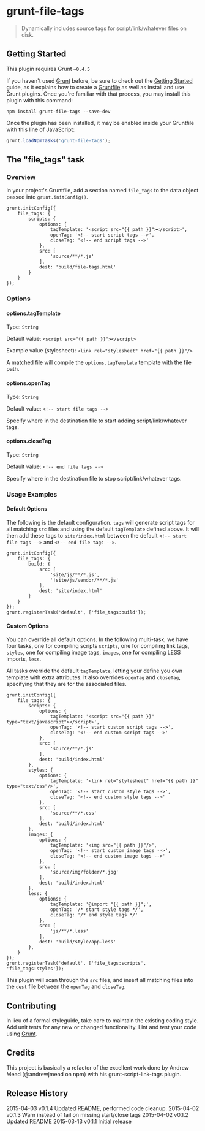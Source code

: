 # grunt-file-tags

> Dynamically includes source tags for script/link/whatever files on disk.

## Getting Started
This plugin requires Grunt `~0.4.5`

If you haven't used [Grunt](http://gruntjs.com/) before, be sure to check out the [Getting Started](http://gruntjs.com/getting-started) guide, as it explains how to create a [Gruntfile](http://gruntjs.com/sample-gruntfile) as well as install and use Grunt plugins. Once you're familiar with that process, you may install this plugin with this command:

```shell
npm install grunt-file-tags --save-dev
```

Once the plugin has been installed, it may be enabled inside your Gruntfile with this line of JavaScript:

```js
grunt.loadNpmTasks('grunt-file-tags');
```

## The "file_tags" task

### Overview
In your project's Gruntfile, add a section named `file_tags` to the data object passed into `grunt.initConfig()`.

	grunt.initConfig({
		file_tags: {
            scripts: {
                options: {
                    tagTemplate: '<script src="{{ path }}"></script>',
                    openTag: '<!-- start script tags -->',
                    closeTag: '<!-- end script tags -->'
                },
                src: [
                    'source/**/*.js'
                ],
                dest: 'build/file-tags.html'
            }
        }
	});

### Options

#### options.tagTemplate

Type: `String`

Default value: `<script src="{{ path }}"></script>`

Example value (stylesheet): `<link rel="stylesheet" href="{{ path }}"/>`

A matched file will compile the `options.tagTemplate` template with the file path.

#### options.openTag
Type: `String`

Default value: `<!-- start file tags -->`

Specify where in the destination file to start adding script/link/whatever tags.

#### options.closeTag
Type: `String`

Default value: `<!-- end file tags -->`

Specify where in the destination file to stop script/link/whatever tags.

### Usage Examples

#### Default Options

The following is the default configuration. `tags` will generate script tags for all matching `src` files and using the default `tagTemplate` defined above. It will then add these tags to `site/index.html` between the default `<!-- start file tags -->` and `<!-- end file tags -->`.

	grunt.initConfig({
		file_tags: {
		    build: {
		        src: [
		            'site/js/**/*.js',
		            '!site/js/vendor/**/*.js'
		        ],
		        dest: 'site/index.html'
		    }
		}
	});
	grunt.registerTask('default', ['file_tags:build']);

#### Custom Options

You can override all default options. In the following multi-task, we have four tasks, one for compiling scripts `scripts`, one for compiling link tags, `styles`, one for compiling image tags, `images`, one for compiling LESS imports, `less`.

All tasks override the default `tagTemplate`, letting your define you own template with extra attributes. It also overrides `openTag` and `closeTag`, specifying that they are for the associated files.

	grunt.initConfig({
		file_tags: {
            scripts: {
                options: {
                    tagTemplate: '<script src="{{ path }}" type="text/javascript"></script>',
                    openTag: '<!-- start custom script tags -->',
                    closeTag: '<!-- end custom script tags -->'
                },
                src: [
                    'source/**/*.js'
                ],
                dest: 'build/index.html'
            },
            styles: {
                options: {
                    tagTemplate: '<link rel="stylesheet" href="{{ path }}" type="text/css"/>',
                    openTag: '<!-- start custom style tags -->',
                    closeTag: '<!-- end custom style tags -->'
                },
                src: [
                    'source/**/*.css'
                ],
                dest: 'build/index.html'
            },
            images: {
                options: {
                    tagTemplate: '<img src="{{ path }}"/>',
                    openTag: '<!-- start custom image tags -->',
                    closeTag: '<!-- end custom image tags -->'
                },
                src: [
                    'source/img/folder/*.jpg'
                ],
                dest: 'build/index.html'
            },
            less: {
                options: {
                    tagTemplate: '@import "{{ path }}";',
                    openTag: '/* start style tags */',
                    closeTag: '/* end style tags */'
                },
                src: [
                    'js/**/*.less'
                ],
                dest: 'build/style/app.less'
            },
        }
	});
	grunt.registerTask('default', ['file_tags:scripts', 'file_tags:styles']);

This plugin will scan through the `src` files, and insert all matching files into the `dest` file between the `openTag` and `closeTag`.

## Contributing
In lieu of a formal styleguide, take care to maintain the existing coding style. Add unit tests for any new or changed functionality. Lint and test your code using [Grunt](http://gruntjs.com/).

## Credits
This project is basically a refactor of the excellent work done by Andrew Mead (@andrewjmead on npm) with his grunt-script-link-tags plugin.

## Release History
2015-04-03  v0.1.4  Updated README, performed code cleanup.
2015-04-02  v0.1.3  Warn instead of fail on missing start/close tags
2015-04-02  v0.1.2  Updated README
2015-03-13  v0.1.1  Initial release
